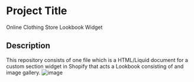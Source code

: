 # Project Title
Online Clothing Store Lookbook Widget

## Description
This repository consists of one file which is a HTML/Liquid document for a custom section widget in Shopify that acts a Lookbook consisting of and image gallery.
![image](https://github.com/user-attachments/assets/2d4bdc63-3368-4869-9ff9-f8fc14a6310d)


